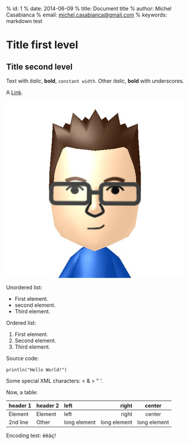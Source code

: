 % id:       1
% date:     2014-06-09
% title:    Document title
% author:   Michel Casabianca
% email:    michel.casabianca@gmail.com
% keywords: markdown test

Title first level
=================

Title second level
------------------

Text with *italic*, **bold**, `constant width`. Other _italic_, __bold__ with
underscores.

A [Link](http://example.com).

![Image title](casa.png)

Unordered list:

- First element.
- second element.
- Third element.

Ordered list:

1. First element.
2. Second element.
3. Third element.

Source code:

    println("Hello World!")

Some special XML characters: < & > " '.

Now, a table:

header 1 | header 2 | left         | right        | center
-------- | -------- | :----------- | -----------: | :----------:
Element  | Element  | left         | right        | center
2nd line | Other    | long element | long element | long element

Encoding test: éèàç!
